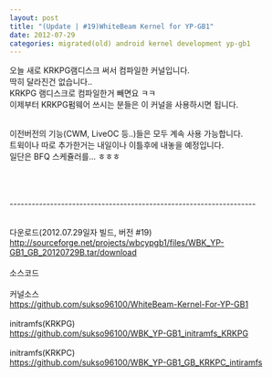 ```yaml
---
layout: post
title: "(Update | #19)WhiteBeam Kernel for YP-GB1"
date: 2012-07-29
categories: migrated(old) android kernel development yp-gb1
---
```


오늘 새로 KRKPG램디스크 써서 컴파일한 커널입니다.<br>
딱히 달라진건 없습니다..<br>
KRKPG 램디스크로 컴파일한거 빼면요 ㅋㅋ<br>
이제부터  KRKPG펌웨어 쓰시는 분들은 이 커널을 사용하시면 됩니다.<br><br>

이전버전의 기능(CWM, LiveOC 등..)들은 모두 계속 사용 가능합니다.<br>
트윅이나 따로 추가한거는 내일이나 이틀후에 내놓을 예정입니다.<br>
일단은 BFQ 스케쥴러를... ㅎㅎㅎ<br><br><br>


<br>
-------------------------------------------------------------------<br><br>

다운로드(2012.07.29일자 빌드, 버전 #19)<br>
http://sourceforge.net/projects/wbcypgb1/files/WBK_YP-GB1_GB_20120729B.tar/download<br>
<br>
소스코드<br>
<br>
커널소스<br>
https://github.com/sukso96100/WhiteBeam-Kernel-For-YP-GB1<br>
<br>
initramfs(KRKPG)<br>
https://github.com/sukso96100/WBK_YP-GB1_initramfs_KRKPG<br>
<br>
initramfs(KRKPC)<br>
https://github.com/sukso96100/WBK_YP-GB1_GB_KRKPC_intiramfs<br>